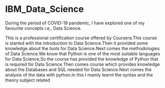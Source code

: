 # IBM_Data_Science

During the period of COVID-19 pandemic, I have explored one of my favourite concepts i.e,. Data Science.

This is a professional certification course offered by Coursera.This course is started with the introduction to Data Science.Then it provided some knowledge about the tools for Data Science.Next comes the methodologies of Data Science.We know that Python is one of the most suitable languages for Data Science,So the course has provided the knowledge of Python that is required for Data Science.Then comes course which provides knowledge about the Databases and SQL needed for Data Science.Next comes the analysis of the data with python.In this I mainly learnt the syntax and the theory subject related 
